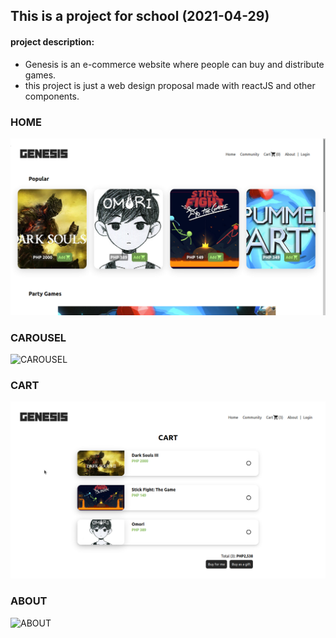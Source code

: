 ## This is a project for school (2021-04-29)

#### project description:

- Genesis is an e-commerce website where people can buy and distribute games.
- this project is just a web design proposal made with reactJS and other components.


### HOME
![HOME](readme.img/home.png)

### CAROUSEL
![CAROUSEL](readme.img/carousel.gif)

### CART
![CART](readme.img/cart.png)

### ABOUT
![ABOUT](readme.img/about.gif)
